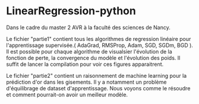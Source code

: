 # LinearRegression-python

Dans le cadre du master 2 AVR à la faculté des sciences de Nancy. 

Le fichier "partie1" contient tous les algorithmes de regression linéaire pour l'apprentissage supervisée.( AdaGrad, RMSProp, Adam, SGD, SGDm, BGD ).
Il est possible pour chaque algorithme de visualsier l'évolution de la fonction de perte, la convergence du modèle et l'évolution des poids. Il suffit de lancer la compilation pour voir ces figures apparaitrent.

Le fichier "partie2" contient un raisonnement de machine learning pour la prédiction d'or dans les gisements. Il y a notamment un problème d'équilibrage de dataset d'apprentissage. Nous voyons comme le résoudre et comment pourrait-on avoir un meilleur modèle.


